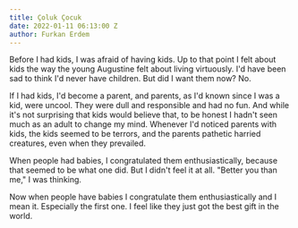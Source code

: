 ```yaml
---
title: Çoluk Çocuk
date: 2022-01-11 06:13:00 Z
author: Furkan Erdem
---
```


Before I had kids, I was afraid of having kids. Up to that point I felt about kids the way the young Augustine felt about living virtuously. I'd have been sad to think I'd never have children. But did I want them now? No.

If I had kids, I'd become a parent, and parents, as I'd known since I was a kid, were uncool. They were dull and responsible and had no fun. And while it's not surprising that kids would believe that, to be honest I hadn't seen much as an adult to change my mind. Whenever I'd noticed parents with kids, the kids seemed to be terrors, and the parents pathetic harried creatures, even when they prevailed.

When people had babies, I congratulated them enthusiastically, because that seemed to be what one did. But I didn't feel it at all. "Better you than me," I was thinking.

Now when people have babies I congratulate them enthusiastically and I mean it. Especially the first one. I feel like they just got the best gift in the world.